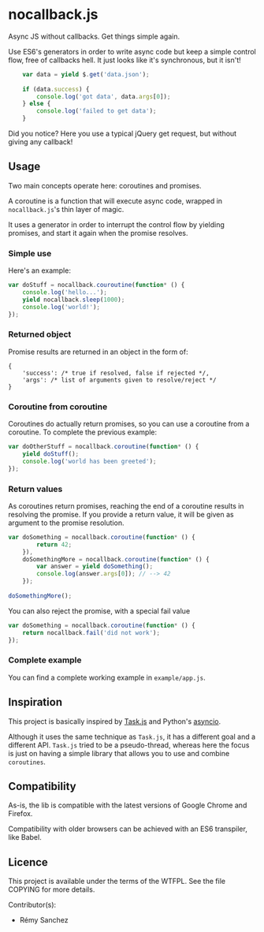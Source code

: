nocallback.js
=============

Async JS without callbacks. Get things simple again.

Use ES6's generators in order to write async code but keep a simple control
flow, free of callbacks hell. It just looks like it's synchronous, but it isn't!

```javascript
    var data = yield $.get('data.json');
    
    if (data.success) {
        console.log('got data', data.args[0]);
    } else {
        console.log('failed to get data');
    }
```

Did you notice? Here you use a typical jQuery get request, but without giving
any callback!

## Usage

Two main concepts operate here: coroutines and promises.

A coroutine is a function that will execute async code, wrapped in
`nocallback.js`'s thin layer of magic.

It uses a generator in order to interrupt the control flow by yielding
promises, and start it again when the promise resolves.

### Simple use

Here's an example:

```javascript
var doStuff = nocallback.couroutine(function* () {
    console.log('hello...');
    yield nocallback.sleep(1000);
    console.log('world!');
});
```

### Returned object

Promise results are returned in an object in the form of:

```javacript
{
    'success': /* true if resolved, false if rejected */,
    'args': /* list of arguments given to resolve/reject */
}
```

### Coroutine from coroutine

Coroutines do actually return promises, so you can use a coroutine from a
coroutine. To complete the previous example:

```javascript
var doOtherStuff = nocallback.coroutine(function* () {
    yield doStuff();
    console.log('world has been greeted');
});
```

### Return values

As coroutines return promises, reaching the end of a coroutine results in
resolving the promise. If you provide a return value, it will be given as
argument to the promise resolution.

```javascript
var doSomething = nocallback.coroutine(function* () {
        return 42;
    }),
    doSomethingMore = nocallback.coroutine(function* () {
        var answer = yield doSomething();
        console.log(answer.args[0]); // --> 42
    });
    
doSomethingMore();
```

You can also reject the promise, with a special fail value

```javascript
var doSomething = nocallback.coroutine(function* () { 
    return nocallback.fail('did not work');
});
```

### Complete example

You can find a complete working example in `example/app.js`.

## Inspiration

This project is basically inspired by [Task.js](http://taskjs.org/) and Python's
[asyncio](https://docs.python.org/3.4/library/asyncio.html).

Although it uses the same technique as `Task.js`, it has a different goal and a
different API. `Task.js` tried to be a pseudo-thread, whereas here the focus
is just on having a simple library that allows you to use and combine 
`coroutines`.

## Compatibility

As-is, the lib is compatible with the latest versions of Google Chrome and
Firefox.

Compatibility with older browsers can be achieved with an ES6 transpiler, like
Babel.

## Licence

This project is available under the terms of the WTFPL. See the file COPYING for
more details.

Contributor(s):

- Rémy Sanchez

